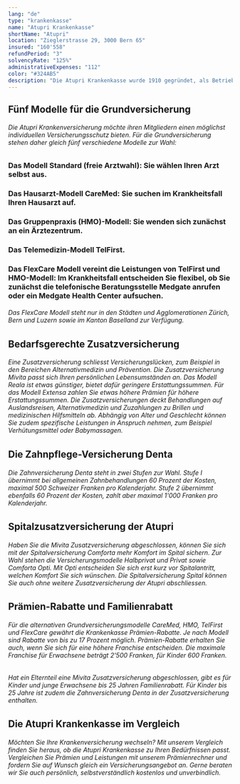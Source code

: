 ```yaml
---
lang: "de"
type: "krankenkasse"
name: "Atupri Krankenkasse"
shortName: "Atupri"
location: "Zieglerstrasse 29, 3000 Bern 65"
insured: "160'558"
refundPeriod: "3"
solvencyRate: "125%"
administrativeExpenses: "112"
color: "#324AB5"
description: "Die Atupri Krankenkasse wurde 1910 gegründet, als Betriebskrankenkasse SBB. Ab 1995 begann die Neuausrichtung zur offenen Krankenkasse für alle Schweizer Versicherungsnehmer, 2002 folgte die Umbenennung. Heute gehört das Unternehmen zu den 15 grössten Krankenversicherern der Schweiz. Allein im Standard-Modell der obligatorischen Grundversicherung zählt die Krankenkasse rund 176'000 Mitglieder. Ob eine Atupri Krankenversicherung zu Ihnen passt, zeigt unser Vergleich."
---
```


## Fünf Modelle für die Grundversicherung

###### Die Atupri Krankenversicherung möchte ihren Mitgliedern einen möglichst individuellen Versicherungsschutz bieten. Für die Grundversicherung stehen daher gleich fünf verschiedene Modelle zur Wahl:

### Das Modell Standard (freie Arztwahl): Sie wählen Ihren Arzt selbst aus.

### Das Hausarzt-Modell CareMed: Sie suchen im Krankheitsfall Ihren Hausarzt auf.

### Das Gruppenpraxis (HMO)-Modell: Sie wenden sich zunächst an ein Ärztezentrum.

### Das Telemedizin-Modell TelFirst.

### Das FlexCare Modell vereint die Leistungen von TelFirst und HMO-Modell: Im Krankheitsfall entscheiden Sie flexibel, ob Sie zunächst die telefonische Beratungsstelle Medgate anrufen oder ein Medgate Health Center aufsuchen.

###### Das FlexCare Modell steht nur in den Städten und Agglomerationen Zürich, Bern und Luzern sowie im Kanton Baselland zur Verfügung.

## Bedarfsgerechte Zusatzversicherung

###### Eine Zusatzversicherung schliesst Versicherungslücken, zum Beispiel in den Bereichen Alternativmedizin und Prävention. Die Zusatzversicherung Mivita passt sich Ihren persönlichen Lebensumständen an. Das Modell Reala ist etwas günstiger, bietet dafür geringere Erstattungssummen. Für das Modell Extensa zahlen Sie etwas höhere Prämien für höhere Erstattungssummen. Die Zusatzversicherungen deckt Behandlungen auf Auslandsreisen, Alternativmedizin und Zuzahlungen zu Brillen und medizinischen Hilfsmitteln ab. Abhängig von Alter und Geschlecht können Sie zudem spezifische Leistungen in Anspruch nehmen, zum Beispiel Verhütungsmittel oder Babymassagen.

## Die Zahnpflege-Versicherung Denta

###### Die Zahnversicherung Denta steht in zwei Stufen zur Wahl. Stufe I übernimmt bei allgemeinen Zahnbehandlungen 60 Prozent der Kosten, maximal 500 Schweizer Franken pro Kalenderjahr. Stufe 2 übernimmt ebenfalls 60 Prozent der Kosten, zahlt aber maximal 1'000 Franken pro Kalenderjahr.

## Spitalzusatzversicherung der Atupri

###### Haben Sie die Mivita Zusatzversicherung abgeschlossen, können Sie sich mit der Spitalversicherung Comforta mehr Komfort im Spital sichern. Zur Wahl stehen die Versicherungsmodelle Halbprivat und Privat sowie Comforta Opti. Mit Opti entscheiden Sie sich erst kurz vor Spitalantritt, welchen Komfort Sie sich wünschen. Die Spitalversicherung Spital können Sie auch ohne weitere Zusatzversicherung der Atupri abschliessen.

## Prämien-Rabatte und Familienrabatt

###### Für die alternativen Grundversicherungsmodelle CareMed, HMO, TelFirst und FlexCare gewährt die Krankenkasse Prämien-Rabatte. Je nach Modell sind Rabatte von bis zu 17 Prozent möglich. Prämien-Rabatte erhalten Sie auch, wenn Sie sich für eine höhere Franchise entscheiden. Die maximale Franchise für Erwachsene beträgt 2'500 Franken, für Kinder 600 Franken.

###### Hat ein Elternteil eine Mivita Zusatzversicherung abgeschlossen, gibt es für Kinder und junge Erwachsene bis 25 Jahren Familienrabatt. Für Kinder bis 25 Jahre ist zudem die Zahnversicherung Denta in der Zusatzversicherung enthalten.

## Die Atupri Krankenkasse im Vergleich

###### Möchten Sie Ihre Krankenversicherung wechseln? Mit unserem Vergleich finden Sie heraus, ob die Atupri Krankenkasse zu Ihren Bedürfnissen passt. Vergleichen Sie Prämien und Leistungen mit unserem Prämienrechner und fordern Sie auf Wunsch gleich ein Versicherungsangebot an. Gerne beraten wir Sie auch persönlich, selbstverständlich kostenlos und unverbindlich.
